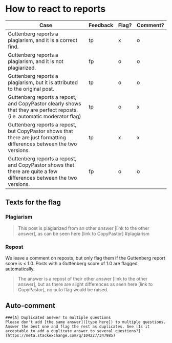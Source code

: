 # How to react to reports

| Case | Feedback | Flag? | Comment? |
| --- | --- | --- | --- |
| Guttenberg reports a plagiarism, and it is a correct find. | tp | x | o |
| Guttenberg reports a plagiarism, and it is not plagiarized. | fp | o | o |
| Guttenberg reports a plagiarism, but it is attributed to the original post. | tp | o | o |
| Guttenberg reports a repost, and CopyPastor clearly shows that they are perfect reposts. (i.e. automatic moderator flag) | tp | o | x |
| Guttenberg reports a repost, but CopyPastor shows that there are just formatting differences between the two versions. | tp | x | x |
| Guttenberg reports a repost, and CopyPastor shows that there are quite a few differences between the two versions. | fp | o | o |


## Texts for the flag

### Plagiarism
> This post is plagiarized from an other answer [link to the other answer], as can be seen here [link to CopyPastor] #plagiarism

### Repost
We leave a comment on reposts, but only flag them if the Guttenberg report score is < 1.0. Posts with a Guttenberg score of 1.0 are flagged automatically.
> The answer is a repost of their other answer [link to the other answer], but as there are slight differences as seen here [link to CopyPastor], no auto flag would be raised.

## Auto-comment

```
###[A] Duplicated answer to multiple questions
Please don't add [the same answer]([type here]) to multiple questions. Answer the best one and flag the rest as duplicates. See [Is it acceptable to add a duplicate answer to several questions?](https://meta.stackexchange.com/q/104227/347985)
```
